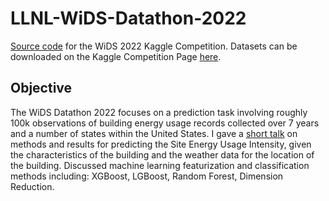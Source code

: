 # LLNL-WiDS-Datathon-2022
[Source code](https://github.com/GerardoDiana/LLNL-WiDS-Datathon-2022/blob/main/python_code/predicting_site_eui.ipynb) for the WiDS 2022 Kaggle Competition. Datasets can be downloaded on the Kaggle Competition Page [here](https://www.kaggle.com/c/widsdatathon2022).

## Objective
The WiDS Datathon 2022 focuses on a prediction task involving roughly 100k observations of building energy usage records collected over 7 years and a number of states within the United States. I gave a [short talk](https://www.youtube.com/watch?v=VJa1OkBB3w0) on methods and results for predicting the Site Energy Usage Intensity, given the characteristics of the building and the weather data for the location of the building. Discussed machine learning featurization and classification methods including: XGBoost, LGBoost, Random Forest, Dimension Reduction.